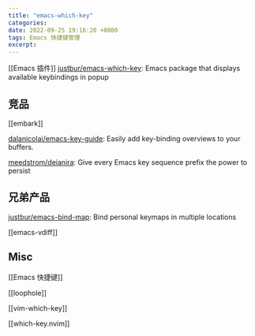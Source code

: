 ```yaml
---
title: "emacs-which-key"
categories: 
date: 2022-09-25 19:16:20 +0800
tags: Emacs 快捷键管理
excerpt: 
---
```

[[Emacs 插件]]
[justbur/emacs-which-key](https://github.com/justbur/emacs-which-key): Emacs package that displays available keybindings in popup




## 竞品

[[embark]]

[dalanicolai/emacs-key-guide](https://github.com/dalanicolai/emacs-key-guide): Easily add key-binding overviews to your buffers.

[meedstrom/deianira](https://github.com/meedstrom/deianira): Give every Emacs key sequence prefix the power to persist

## 兄弟产品

[justbur/emacs-bind-map](https://github.com/justbur/emacs-bind-map): Bind personal keymaps in multiple locations

[[emacs-vdiff]]

## Misc

[[Emacs 快捷键]]

[[loophole]]

[[vim-which-key]]

[[which-key.nvim]]


